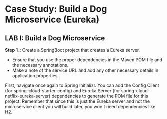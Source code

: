 # Case Study: Build a Dog Microservice (Eureka)

## LAB I: Build a Dog Microservice
__Step 1___: Create a SpringBoot project that creates a Eureka server.
* Ensure that you use the proper dependencies in the Maven POM file and the necessary annotations.
* Make a note of the service URL and add any other necessary details in application.properties.

First, navigate once again to Spring Initializr. You can add the Config Client (for spring-cloud-starter-config) and Eureka Server (for spring-cloud-netflix-eureka-server) dependencies to generate the POM file for this project. Remember that since this is just the Eureka server and not the microservice client you will build later, you won't need dependencies like H2.
